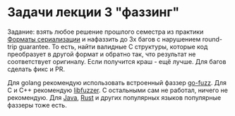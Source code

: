 #   Задачи лекции 3 "фаззинг"

Задание: взять любое решение прошлого семестра из практики [Форматы сериализации][p]
и нафаззить до 3х багов с нарушением round-trip guarantee. То есть, найти валидные
С структуры, которые код преобразует в другой формат и обратно так, что результат
не соответствует оригиналу. Если получится краш - ещё лучше.
Для багов сделать фикс и PR.

Для golang рекомендую использовать встроенный фаззер [go-fuzz][g].
Для С и С++ рекомендую [libfuzzer][c].
С остальными сам не работал, ничего не рекомендую. Для [Java][j], [Rust][r] 
и других популярных языков популярные фаззеры тоже есть.


[p]: https://github.com/decentralized-hse/practice/tree/main/04-formats
[g]: https://go.dev/doc/tutorial/fuzz
[c]: https://github.com/google/fuzzing/blob/master/tutorial/libFuzzerTutorial.md
[j]: https://www.code-intelligence.com/blog/java-fuzzing-with-jazzer
[r]: https://rust-fuzz.github.io/book/introduction.html
